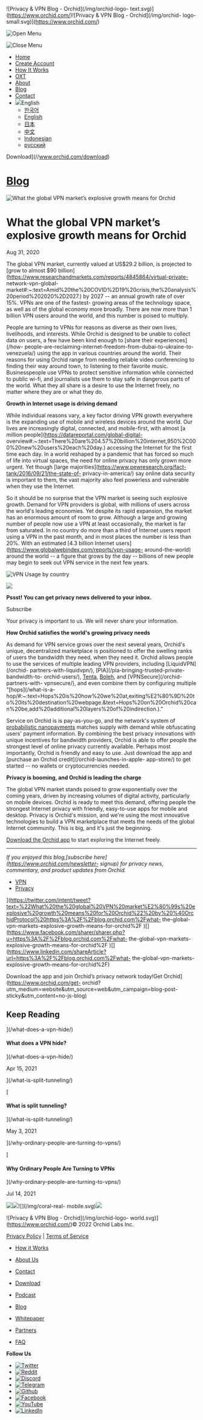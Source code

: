 ![Privacy & VPN Blog - Orchid](/img/orchid-logo-
text.svg)](https://www.orchid.com/)![Privacy & VPN Blog - Orchid](/img/orchid-
logo-small.svg)](https://www.orchid.com/)

![Open Menu](/img/icons/hamburger.svg)

![Close Menu](/img/icons/close.svg)

  * [Home](https://www.orchid.com/)
  * [Create Account](https://www.orchid.com/join)
  * [How It Works](https://www.orchid.com/how-it-works)
  * [OXT](https://www.orchid.com/oxt)
  * [About](https://www.orchid.com/about-us)
  * [Blog](/)
  * [Contact](https://www.orchid.com/contact)
  * ![](/img/globe.svg)English
    * [한국어](//blog.ko.orchid.com/what-the-global-vpn-markets-explosive-growth-means-for-orchid/)
    * [English](//blog.orchid.com/what-the-global-vpn-markets-explosive-growth-means-for-orchid/)
    * [日本](//blog.ja.orchid.com/what-the-global-vpn-markets-explosive-growth-means-for-orchid/)
    * [中文](//blog.zh.orchid.com/what-the-global-vpn-markets-explosive-growth-means-for-orchid/)
    * [Indonesian](//blog.id.orchid.com/what-the-global-vpn-markets-explosive-growth-means-for-orchid/)
    * [русский](//blog.ru.orchid.com/what-the-global-vpn-markets-explosive-growth-means-for-orchid/)

Download](//www.orchid.com/download)

# [Blog](/)

![What the global VPN market’s explosive growth means for
Orchid](/static/4775d4f7682917f93be566faf65a1684/Orchid_BlogImage_VPNGrowth.jpg)

# What the global VPN market’s explosive growth means for Orchid

Aug 31, 2020  
  

The global VPN market, currently valued at US$29.2 billion, is projected to
[grow to almost $90
billion](https://www.researchandmarkets.com/reports/4845864/virtual-private-
network-vpn-global-
market#:~:text=Amid%20the%20COVID%2D19%20crisis,the%20analysis%20period%202020%2D2027.)
by 2027 -- an annual growth rate of over 15%. VPNs are one of the fastest-
growing areas of the technology space, as well as of the global economy more
broadly. There are now more than 1 billion VPN users around the world, and
this number is poised to multiply.

People are turning to VPNs for reasons as diverse as their own lives,
livelihoods, and interests. While Orchid is designed to be unable to collect
data on users, a few have been kind enough to [share their experiences](/how-
people-are-reclaiming-internet-freedom-from-dubai-to-ukraine-to-venezuela/)
using the app in various countries around the world. Their reasons for using
Orchid range from needing reliable video conferencing to finding their way
around town, to listening to their favorite music. Businesspeople use VPNs to
protect sensitive information while connected to public wi-fi, and journalists
use them to stay safe in dangerous parts of the world. What they all share is
a desire to use the Internet freely, no matter where they are or what they do.

**Growth in Internet usage is driving demand**

While individual reasons vary, a key factor driving VPN growth everywhere is
the expanding use of mobile and wireless devices around the world. Our lives
are increasingly digital, connected, and mobile-first, with almost [a million
people](https://datareportal.com/global-digital-
overview#:~:text=There%20are%204.57%20billion%20internet,950%2C000%20new%20users%20each%20day.)
accessing the Internet for the first time each day. In a world reshaped by a
pandemic that has forced so much of life into virtual spaces, the need for
online privacy has only grown more urgent. Yet though [large
majorities](https://www.pewresearch.org/fact-tank/2016/09/21/the-state-of-
privacy-in-america/) say online data security is important to them, the vast
majority also feel powerless and vulnerable when they use the Internet.

So it should be no surprise that the VPN market is seeing such explosive
growth. Demand for VPN providers is global, with millions of users across the
world's leading economies. Yet despite its rapid expansion, the market has an
enormous amount of room to grow. Although a large and growing number of people
now use a VPN at least occasionally, the market is far from saturated. In no
country do more than a third of Internet users report using a VPN in the past
month, and in most places the number is less than 20%. With an estimated [4.3
billion Internet users](https://www.globalwebindex.com/reports/vpn-usage-
around-the-world) around the world -- a figure that grows by the day --
billions of new people may begin to seek out VPN service in the next few
years.

![VPN Usage by country](/img/uploads/Orchid_BlogImage_VPNGrowth-01.png)

![](/img/WhisperBunny.png)

**Pssst! You can get privacy news delivered to your inbox.**

Subscribe

Your privacy is important to us. We will never share your information.

**How Orchid satisfies the world's growing privacy needs**

As demand for VPN service grows over the next several years, Orchid's unique,
decentralized marketplace is positioned to offer the swelling ranks of users
the bandwidth they need, when they need it. Orchid allows people to use the
services of multiple leading VPN providers, including [LiquidVPN](/orchid-
partners-with-liquidvpn/), [PIA](/pia-bringing-trusted-private-bandwidth-to-
orchid-users/), [Tenta](https://tenta.com/),
[Boleh](https://www.bolehvpn.net/), and [VPNSecure](/orchid-partners-with-
vpnsecure/), and even combine them by configuring multiple "[hops](/what-is-a-
hop/#:~:text=Hops%20is%20how%20we%20at,exiting%E2%80%9D%20to%20its%20destination%20webpage.&text=Hops%20on%20Orchid%20can%20be,add%20additional%20layers%20of%20indirection.)."

Service on Orchid is is pay-as-you-go, and the network's system of
[probabilistic nanopayments](/introducing-nanopayments/) matches supply with
demand while obfuscating users' payment information. By combining the best
privacy innovations with unique incentives for bandwidth providers, Orchid is
able to offer people the strongest level of online privacy currently
available. Perhaps most importantly, Orchid is friendly and easy to use. Just
download the app and [purchase an Orchid credit](/orchid-launches-in-apple-
app-store/) to get started -- no wallets or cryptocurrencies needed.

**Privacy is booming, and Orchid is leading the charge**

The global VPN market stands poised to grow exponentially over the coming
years, driven by increasing volumes of digital activity, particularly on
mobile devices. Orchid is ready to meet this demand, offering people the
strongest Internet privacy with friendly, easy-to-use apps for mobile and
desktop. Privacy is Orchid's mission, and we're using the most innovative
technologies to build a VPN marketplace that meets the needs of the global
Internet community. This is big, and it's just the beginning.

[Download the Orchid app](https://www.orchid.com/download) to start exploring
the Internet freely.

* * *

 _If you enjoyed this blog,[subscribe here](https://www.orchid.com/newsletter-
signup) for privacy news, commentary, and product updates from Orchid._

  * [VPN](/tag/vpn/)
  * [Privacy](/tag/privacy/)

](https://twitter.com/intent/tweet?text=%22What%20the%20global%20VPN%20market%E2%80%99s%20explosive%20growth%20means%20for%20Orchid%22%20by%20%40OrchidProtocol%20https%3A%2F%2Fblog.orchid.com%2Fwhat-
the-global-vpn-markets-explosive-growth-means-for-orchid%2F
)[](https://www.facebook.com/sharer/sharer.php?u=https%3A%2F%2Fblog.orchid.com%2Fwhat-
the-global-vpn-markets-explosive-growth-means-for-orchid%2F
)[](https://www.linkedin.com/shareArticle?url=https%3A%2F%2Fblog.orchid.com%2Fwhat-
the-global-vpn-markets-explosive-growth-means-for-orchid%2F)

Download the app and join Orchid’s privacy network today!Get
Orchid](https://www.orchid.com/get-
orchid?utm_medium=website&utm_source=web&utm_campaign=blog-post-
sticky&utm_content=no-js-blog)

## Keep Reading

](/what-does-a-vpn-hide/)

#### What does a VPN hide?

](/what-does-a-vpn-hide/)

Apr 15, 2021

](/what-is-split-tunneling/)

[

#### What is split tunneling?

](/what-is-split-tunneling/)

May 3, 2021

](/why-ordinary-people-are-turning-to-vpns/)

[

#### Why Ordinary People Are Turning to VPNs

](/why-ordinary-people-are-turning-to-vpns/)

Jul 14, 2021

![](/img/coral-electric.svg)![](/img/coral-real.svg)![](/img/coral-real-
mobile.svg)![](/img/footer-fish.svg)

![Privacy & VPN Blog - Orchid](/img/orchid-logo-
world.svg)](https://www.orchid.com/)© 2022 Orchid Labs Inc.

[Privacy Policy](https://www.orchid.com/privacy-policy) | [Terms of
Service](https://www.orchid.com/service-terms)

  * [How it Works](https://www.orchid.com/how-it-works)
  * [About Us](https://www.orchid.com/about-us)
  * [Contact](https://www.orchid.com/contact)

  * [Download](https://www.orchid.com/download)
  * [Podcast](https://www.orchid.com/podcast)
  * [Blog](/)

  * [Whitepaper](https://www.orchid.com/assets/whitepaper/whitepaper.pdf)
  * [Partners](https://www.orchid.com/partners)
  * [FAQ](https://www.orchid.com/faq)

 **Follow Us**

  * [![Twitter](/img/icons/social-twitter.svg)](https://twitter.com/OrchidProtocol)
  * [![Reddit](/img/icons/reddit.svg)](https://www.reddit.com/r/orchid/)
  * [![Discord](/img/icons/social-discord.svg)](https://discord.gg/GDbxmjxX9F)
  * [![Telegram](/img/icons/social-telegram.svg)](https://www.t.me/OrchidOfficial)
  * [![Github](/img/icons/social-github.svg)](https://github.com/OrchidTechnologies)
  * [![Facebook](/img/icons/social-facebook.svg)](https://www.facebook.com/OrchidProtocol)
  * [![YouTube](/img/icons/social-youtube.svg)](https://www.youtube.com/channel/UCIH_BKBlNemsCzDhPYZBlHw)
  * [![LinkedIn](/img/icons/social-linkedin.svg)](https://www.linkedin.com/company/orchidprotocol)

